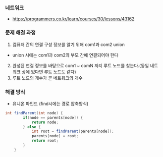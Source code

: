 ### 네트워크
- https://programmers.co.kr/learn/courses/30/lessons/43162
    
### 문제 해결 과정
1. 컴퓨터 간의 연결 구성 정보를 알기 위해 com1과 com2 union
- union 시에는 com1과 com2의 부모 간에 연결되어야 한다
2. 완성된 연결 정보를 바탕으로 com1 ~ comN 까지 루트 노드를 찾는다.(동일 네트워크 상에 있다면 루트 노드도 같다)
3. 루트 노드의 개수가 곧 네트워크의 개수 
          
### 해결 방식

- 유니온 파인드 (find시에는 경로 압축방식)

```java
int findParent(int node) {
        if(node == parents[node]) {
            return node;
        } else {
            int root = findParent(parents[node]);
            parents[node] = root;
            return root;
        }
    }
```